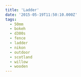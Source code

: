 ```yaml
---
title: 'Ladder'
date: '2015-05-19T11:50:10.000Z'
tags:
  - 50mm
  - bokeh
  - d300s
  - fence
  - ladder
  - nikon
  - outdoor
  - scotland
  - willow
  - wooden
---
```

